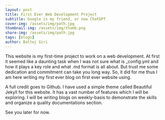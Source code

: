```yaml
---
layout: post
title: First Ever Web Development Project
subtitle: Google is my friend, or now ChatGPT
cover-img: /assets/img/path.jpg
thumbnail-img: /assets/img/thumb.png
share-img: /assets/img/path.jpg
tags: [blogs]
author: Baltej Giri
---
```


This website is my first-time project to work on a web development. At first it seemed like a daunting task when I was not sure what is _config.yml and how it plays a key role and what .md format is all about. But trust me some dedication and commitment can take you long way. So, it did for me thus I am here writing my first ever blog on first ever website using.

A full credit goes to Github. I have used a simple theme called Beautiful Jekyll for this website. It has a vast number of features which I will be exploring. I will be writing blogs on weekly-basis to demonstrate the skills and organize a quality documentations section.

See you later for now.
